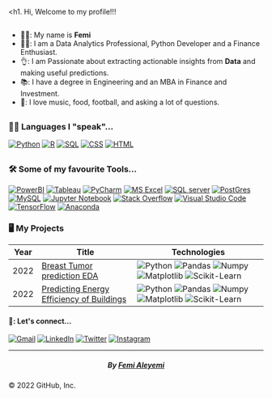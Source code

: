 

<div id="top"></div>


<h1. Hi, Welcome to my profile!!! </h2> 
 
   
##  


- 👨‍💼: My name is **Femi** 
- 👨‍💻: I am a Data Analytics Professional, Python Developer and a Finance Enthusiast.
- 👌: I am Passionate about extracting actionable insights from **Data** and making useful predictions.
- 📚: I have a degree in Engineering and an MBA in Finance and Investment.
- 🤟: I love music, food, football,  and asking a lot of questions.



<!-- programming and other languages -->

##
### 👨‍💻 Languages I "speak"...

<p>
<a href="#"><img alt="Python" src="https://img.icons8.com/fluency/50/000000/python.png"></a>
<a href="#"><img alt="R" src="https://img.icons8.com/external-becris-flat-becris/50/000000/external-r-data-science-becris-flat-becris.png"></a>  
<a href="#"><img alt="SQL" src="https://img.icons8.com/external-soft-fill-juicy-fish/50/000000/external-sql-coding-and-development-soft-fill-soft-fill-juicy-fish.png"></a>  
<a href="#"><img alt="CSS" src="https://img.icons8.com/color/50/000000/css3.png"></a>  
<a href="#"><img alt="HTML" src="https://img.icons8.com/color/50/000000/html-5--v1.png"></a>

 

##
### 🛠️ Some of my favourite Tools...
	
<p>
    <a href="#"><img alt="PowerBI" src="https://img.icons8.com/color/50/000000/power-bi.png"></a>
    <a href="#"><img alt="Tableau" src="https://img.icons8.com/color/50/000000/tableau-software.png"></a>
    <a href="#"><img alt="PyCharm" src="https://img.icons8.com/color/50/000000/pycharm.png"></a>
    <a href="#"><img alt="MS Excel" src="https://img.icons8.com/color/50/000000/ms-excel.png"></a>
    <a href="#"><img alt="SQL server" src="https://img.icons8.com/color/50/000000/microsoft-sql-server.png"></a>
    <a href="#"><img alt="PostGres" src="https://img.icons8.com/color/50/000000/postgreesql.png"></a>
    <a href="#"><img alt="MySQL" src="https://img.icons8.com/fluency/50/000000/mysql-logo.png"></a>
    <a href="#"><img alt="Jupyter Notebook" src="https://img.icons8.com/fluency/50/000000/jupyter.png"></a>
    <a href="#"><img alt="Stack Overflow" src="https://img.icons8.com/color/50/000000/stackoverflow.png"></a>
    <a href="#"><img alt="Visual Studio Code" src="https://img.icons8.com/fluency/50/000000/visual-studio.png"></a>
    <a href="#"><img alt="TensorFlow" src="https://img.icons8.com/color/50/000000/tensorflow.png"></a>
    <a href="#"><img alt="Anaconda" src="https://img.icons8.com/fluency/50/000000/anaconda--v2.png"></a>
</p>

 ### 🖥️ My Projects
<!-- table -->
<!-- https://github.com/simple-icons/simple-icons/blob/develop/slugs.md -->
| Year | Title                                    | Technologies                           |
|------|------------------------------------------|----------------------------------------|
| 2022 | [Breast Tumor prediction EDA](https://bit.ly/BreastTumor) | ![Python](https://img.shields.io/badge/-Python-black?style=flat-square&logo=python) ![Pandas](https://img.shields.io/badge/-Pandas-black?style=flat-square&logo=pandas) ![Numpy](https://img.shields.io/badge/-Numpy-black?style=flat-square&logo=numpy) ![Matplotlib](https://img.shields.io/badge/-Sklearn-black?style=flat-square&logo=matplotlib) ![Scikit-Learn](https://img.shields.io/badge/-Seaborn-black?style=flat-square&logo=scikitlearn)|
| 2022 | [Predicting Energy Efficiency of Buildings](https://bit.ly/ajiEnergyEfficiency) |  ![Python](https://img.shields.io/badge/-Python-black?style=flat-square&logo=python) ![Pandas](https://img.shields.io/badge/-Pandas-black?style=flat-square&logo=pandas) ![Numpy](https://img.shields.io/badge/-Numpy-black?style=flat-square&logo=numpy) ![Matplotlib](https://img.shields.io/badge/-Sklearn-black?style=flat-square&logo=matplotlib) ![Scikit-Learn](https://img.shields.io/badge/-Seaborn-black?style=flat-square&logo=scikitlearn)|

 
<!-- Connect with me--social media profiles -->

#### 🤙: Let's connect...
	   
<p>
  <a href="fensalsdx@gmail.com" target="_blank"><img src="https://img.icons8.com/color/30/000000/gmail.png" alt="Gmail"/></a>
  <a href="https://www.linkedin.com/in/femi-aleyemi-50880968/" target="_blank"><img src="https://img.icons8.com/color/30/000000/linkedin-circled--v1.png" alt="LinkedIn"/></a>
  <a href="https://twitter.com/fensals" target="_blank"><img src="https://img.icons8.com/color/30/000000/twitter.png" alt="Twitter"/></a>
  <a href="https://instagram.com/fensals" target="_blank"><img src="https://img.icons8.com/color/30/000000/instagram-new--v1.png" alt="Instagram"/></a>
	
</p>
  
  
---

<center> <h5> By <a href = "https://github.com/fensals"> Femi Aleyemi <a/> <h5/> </center>

© 2022 GitHub, Inc.

  
